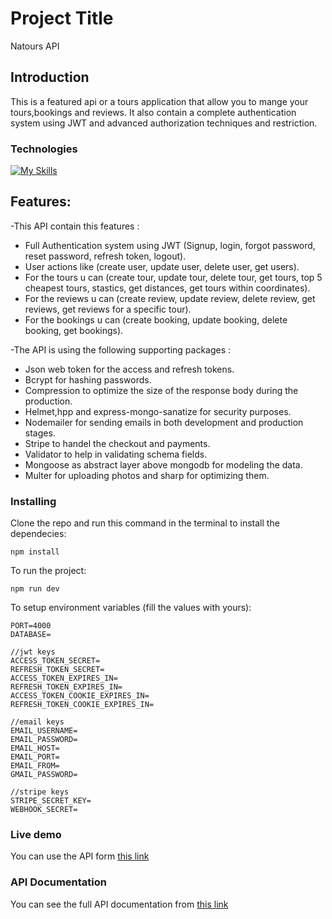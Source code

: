 # Project Title

Natours API

## Introduction

This is a featured api or a tours application that allow you to mange your tours,bookings and reviews.
It also contain a complete authentication system using JWT and advanced authorization techniques and restriction.

### Technologies

[![My Skills](https://skillicons.dev/icons?i=js,nodejs,express,mongodb,postman)](https://skillicons.dev)

## Features:

-This API contain this features :

* Full Authentication system using JWT (Signup, login, forgot password, reset password, refresh token, logout).
* User actions like (create user, update user, delete user, get users).
* For the tours u can (create tour, update tour, delete tour, get tours, top 5 cheapest tours, stastics, get distances, get tours within coordinates).
* For the reviews u can (create review, update review, delete review, get reviews, get reviews for a specific tour).
* For the bookings u can (create booking, update booking, delete booking, get bookings).
  
-The API is using the following supporting packages :

* Json web token for the access and refresh tokens.
* Bcrypt for hashing passwords.
* Compression to optimize the size of the response body during the production.
* Helmet,hpp and express-mongo-sanatize for security purposes.
* Nodemailer for sending emails in both development and production stages.
* Stripe to handel the checkout and payments.
* Validator to help in validating schema fields.
* Mongoose as abstract layer above mongodb for modeling the data.
* Multer for uploading photos and sharp for optimizing them.
  
### Installing

Clone the repo and run this command in the terminal to install the dependecies:

```
npm install
```

To run the project:

```
npm run dev
```

To setup environment variables (fill the values with yours):

```
PORT=4000
DATABASE=

//jwt keys
ACCESS_TOKEN_SECRET=
REFRESH_TOKEN_SECRET=
ACCESS_TOKEN_EXPIRES_IN=
REFRESH_TOKEN_EXPIRES_IN=
ACCESS_TOKEN_COOKIE_EXPIRES_IN=
REFRESH_TOKEN_COOKIE_EXPIRES_IN=

//email keys
EMAIL_USERNAME=
EMAIL_PASSWORD=
EMAIL_HOST=
EMAIL_PORT=     
EMAIL_FROM=
GMAIL_PASSWORD=

//stripe keys
STRIPE_SECRET_KEY=
WEBHOOK_SECRET=
```

### Live demo

You can use the API form [this link](https://natours-8o6d.onrender.com/)

### API Documentation

You can see the full API documentation from [this link](https://documenter.getpostman.com/view/25679429/2s9YXe6PGb)
